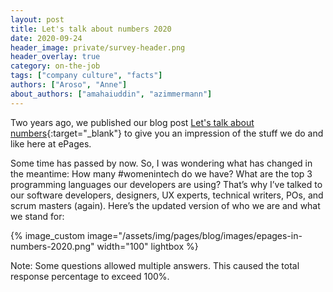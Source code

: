 ```yaml
---
layout: post
title: Let's talk about numbers 2020
date: 2020-09-24
header_image: private/survey-header.png
header_overlay: true
category: on-the-job
tags: ["company culture", "facts"]
authors: ["Aroso", "Anne"]
about_authors: ["amahaiuddin", "azimmermann"]
---
```


Two years ago, we published our blog post [Let's talk about numbers](/blog/on-the-job/lets-talk-about-numbers/){:target="_blank"} to give you an impression of the stuff we do and like here at ePages.

Some time has passed by now. So, I was wondering what has changed in the meantime: How many #womenintech do we have? What are the top 3 programming languages our developers are using? That’s why I’ve talked to our software developers, designers, UX experts, technical writers, POs, and scrum masters (again). Here’s the updated version of who we are and what we stand for: 

{% image_custom image="/assets/img/pages/blog/images/epages-in-numbers-2020.png" width="100" lightbox %}

Note: Some questions allowed multiple answers. This caused the total response percentage to exceed 100%.